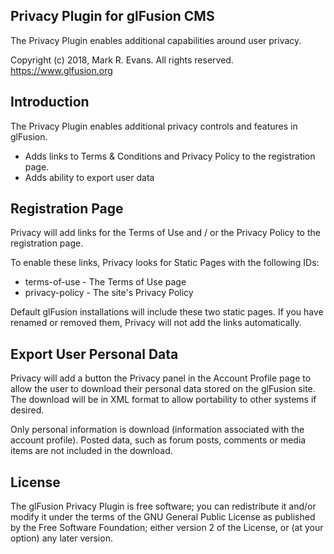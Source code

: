 ## Privacy Plugin for glFusion CMS

The Privacy Plugin enables additional capabilities around user privacy.

Copyright (c) 2018, Mark R. Evans. All rights reserved.
https://www.glfusion.org

## Introduction
The Privacy Plugin enables additional privacy controls and features in glFusion.
* Adds links to Terms & Conditions and Privacy Policy to the registration page.
* Adds ability to export user data

## Registration Page
Privacy will add links for the Terms of Use and / or the Privacy Policy to the registration page. 

To enable these links, Privacy looks for Static Pages with the following IDs:
* terms-of-use - The Terms of Use page
* privacy-policy - The site's Privacy Policy

Default glFusion installations will include these two static pages. If you have renamed or removed them, Privacy will not add the links automatically.

## Export User Personal Data
Privacy will add a button the Privacy panel in the Account Profile page to allow the user to download their personal data stored on the glFusion site. The download will be in XML format to allow portability to other systems if desired.

Only personal information is download (information associated with the account profile).  Posted data, such as forum posts, comments or media items are not included in the download.

## License

The glFusion Privacy Plugin is free software; you can redistribute it and/or modify it under the terms of the GNU General Public License as published by the Free Software Foundation; either version 2 of the License, or (at your option) any later version.
